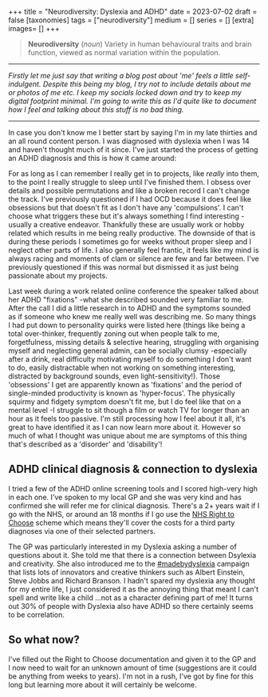 +++
title = "Neurodiversity: Dyslexia and ADHD"
date = 2023-07-02
draft =  false
[taxonomies]
tags = ["neurodiversity"]
medium = []
series = []
[extra]
images= []
+++


> **Neurodiversity** (_noun_) Variety in human behavioural traits and brain function, viewed as normal variation within the population.

---

_Firstly let me just say that writing a blog post about 'me' feels a little self-indulgent. Despite this being my blog, I try not to include details about me or photos of me etc. I keep my socials locked down and try to keep my digital footprint minimal. I'm going to write this as I'd quite like to document how I feel and talking about this stuff is no bad thing._

---

In case you don't know me I better start by saying I'm in my late thirties and an all round content person. I was diagnosed with dyslexia when I was 14 and haven't thought much of it since. I've just started the process of getting an ADHD diagnosis and this is how it came around:

For as long as I can remember I really get in to projects, like _really_ into them, to the point I really struggle to sleep until I've finished them. I obsess over details and possible permutations and like a broken record I can't change the track. I've previously questioned if I had OCD because it does feel like obsessions but that doesn't fit as I don't have any 'compulsions'. I can't choose what triggers these but it's always something I find interesting -usually a creative endeavor. Thankfully these are usually work or hobby related which results in me being really productive. The downside of that is during these periods I sometimes go for weeks without proper sleep and I neglect other parts of life. I also generally feel frantic, it feels like my mind is always racing and moments of clam or silence are few and far between. I've previously questioned if this was normal but dismissed it as just being passionate about my projects.

Last week during a work related online conference the speaker talked about her ADHD "fixations" -what she described sounded very familiar to me. After the call I did a little research in to ADHD and the symptoms sounded as if someone who knew me really well was describing me. So many things I had put down to personality quirks were listed here (things like being a total over-thinker, frequently zoning out when people talk to me, forgetfulness, missing details & selective hearing, struggling with organising myself and neglecting general admin, can be socially clumsy -especially after a drink, real difficulty motivating myself to do something I don't want to do, easily distractable when not working on something interesting, distracted by background sounds, even light-sensitivity!). Those 'obsessions' I get are apparently known as 'fixations' and the period of single-minded productivity is known as 'hyper-focus'. The physically squirmy and fidgety symptom doesn't fit me, but I do feel like that on a mental level -I struggle to sit though a film or watch TV for longer than an hour as it feels too passive. I'm still processing how I feel about it all, it's great to have identified it as I can now learn more about it. However so much of what I thought was unique about me are symptoms of this thing that's described as a 'disorder' and 'disability'!

## ADHD clinical diagnosis & connection to dyslexia

I tried a few of the ADHD online screening tools and I scored high-very high in each one. I've spoken to my local GP and she was very kind and has confirmed she will refer me for clinical diagnosis. There's a 2+ years wait if I go with the NHS, or around an 18 months if I go use the [NHS Right to Choose](https://adhduk.co.uk/right-to-choose/) scheme which means they'll cover the costs for a third party diagnoses via one of their selected partners.

The GP was particularly interested in my Dyslexia asking a number of questions about it. She told me that there is a connection between Dsylexia and creativity. She also introduced me to the [#madebydyslexia](https://www.madebydyslexia.org/) campaign that lists lots of innovators and creative thinkers such as Albert Einstein, Steve Jobbs and Richard Branson. I hadn't spared my dyslexia any thought for my entire life, I just considered it as the annoying thing that meant I can't spell and write like a child ...not as a character defining part of me! It turns out 30% of people with Dyslexia also have ADHD so there certainly seems to be correlation.

## So what now?

I've filled out the Right to Choose documentation and given it to the GP and I now need to wait for an unknown amount of time (suggestions are it could be anything from weeks to years). I'm not in a rush, I've got by fine for this long but learning more about it will certainly be welcome.

